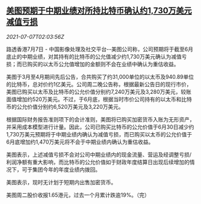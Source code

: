 <!--1625625062000-->
[美图预期于中期业绩对所持比特币确认约1,730万美元减值亏损](https://cn.reuters.com/article/meitu-forecast-interim-results-bitcoin-0-idCNKCS2ED04T)
------

<div><i>2021-07-07T02:03:56Z</i></div><p>路透香港7月7日 - 中国影像处理及社交平台--美图公司称，公司预期将于截至6月底止的中期业绩，对其持有的比特币的公允值减少约1,730万美元确认为减值亏损；而已购买的以太币公允值增加的金额则不会在业绩中确认为重估收益。</p><p>美图于3月至4月期间先后公告，合共购买了约31,000单位的以太币及940.89单位的比特币，总对价约1亿美元。公司周二晚公告称，根据最新公告日的现行市价，美图已购买以太币及比特币的公允价值分别约7,240万美元及3,280万美元，较账面值增加约520万美元。不过，于6月底，根据当时市价公司持有的以太币和比特币的公允价值分别约6,520万美元及3,220万美元。</p><p>根据国际财务报告准则项下的会计准则，美图将已购买加密货币入账为无形资产，并采用成本模型进行计量。因此，公司已购买比特币的公允价值于6月30日减少约1,730万美元预期将于中期业绩内确认为减值亏损，而已购买以太币的公允价值于6月底增加约1,470万美元将不会于中期业绩内确认为重估收益。</p><p>美图表示，上述减值亏损不会对公司中期业绩内的现金流量、营运及经调整亏损/利润净额有重大影响，而比特币的公允价值如于财政年度结算日出现后续增加的情况下，可于集团今年的年度业绩内拨回。</p><p>美图表示，现时无计划于短期内出售加密货币。</p><p>美图周二股价收报1.65港元，过去一个月累计跌逾19%。（完）</p>
